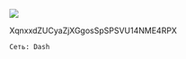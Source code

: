 ![](https://git.disroot.org/fftcc/Buy-me-a-coffee/raw/main/dash/qr-dash.png)

XqnxxdZUCyaZjXGgosSpSPSVU14NME4RPX

`Сеть: Dash`